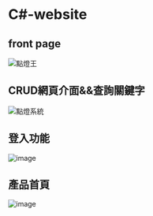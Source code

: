 # C#-website
## front page
![點燈王](https://user-images.githubusercontent.com/97005274/168479113-32529b17-74c0-4914-a2da-9bc0aa3676eb.PNG)
## CRUD網頁介面&&查詢關鍵字
![點燈系統](https://user-images.githubusercontent.com/97005274/168479853-58ec7c97-6818-4b58-8b27-0ac16e831803.PNG)
## 登入功能
![image](https://user-images.githubusercontent.com/97005274/168479923-26bbe6fa-803f-45d7-bd7e-0e36a0db78fe.png)
## 產品首頁
![image](https://user-images.githubusercontent.com/97005274/168480013-97bee210-b47e-46af-ad20-15d283a610bf.png)


